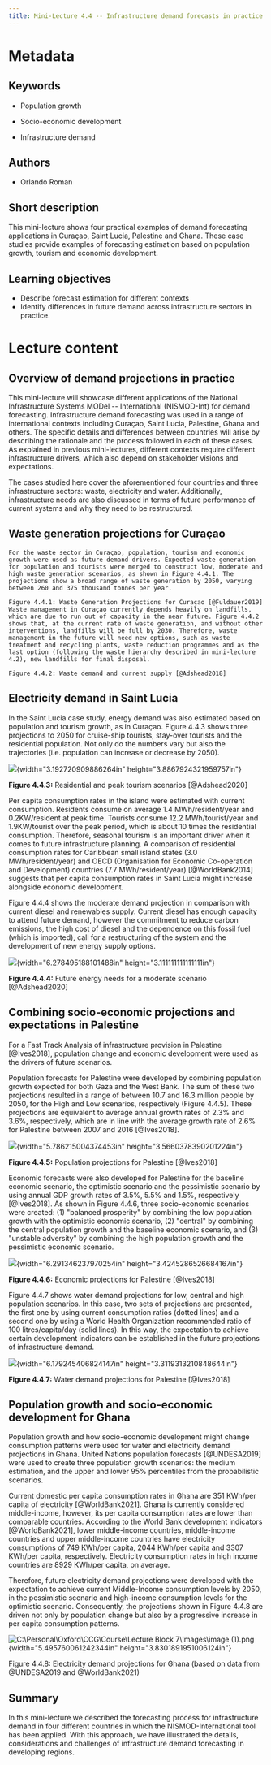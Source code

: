 ```yaml
---
title: Mini-Lecture 4.4 -- Infrastructure demand forecasts in practice
---
```


# Metadata

## Keywords

-   Population growth

-   Socio-economic development

-   Infrastructure demand

## Authors

-   Orlando Roman

## Short description

This mini-lecture shows four practical examples of demand forecasting
applications in Curaçao, Saint Lucia, Palestine and Ghana. These case
studies provide examples of forecasting estimation based on population
growth, tourism and economic development.

## Learning objectives

-   Describe forecast estimation for different contexts
-   Identify differences in future demand across infrastructure sectors
    in practice.

# Lecture content

## Overview of demand projections in practice

This mini-lecture will showcase different applications of the National
Infrastructure Systems MODel -- International (NISMOD-Int) for demand
forecasting. Infrastructure demand forecasting was used in a range of
international contexts including Curaçao, Saint Lucia, Palestine, Ghana
and others. The specific details and differences between countries will
arise by describing the rationale and the process followed in each of
these cases. As explained in previous mini-lectures, different contexts
require different infrastructure drivers, which also depend on
stakeholder visions and expectations.

The cases studied here cover the aforementioned four countries and three
infrastructure sectors: waste, electricity and water. Additionally,
infrastructure needs are also discussed in terms of future performance
of current systems and why they need to be restructured.

## Waste generation projections for Curaçao

    For the waste sector in Curaçao, population, tourism and economic growth were used as future demand drivers. Expected waste generation for population and tourists were merged to construct low, moderate and high waste generation scenarios, as shown in Figure 4.4.1. The projections show a broad range of waste generation by 2050, varying between 260 and 375 thousand tonnes per year.

    Figure 4.4.1: Waste Generation Projections for Curaçao [@Fuldauer2019]
    Waste management in Curaçao currently depends heavily on landfills, which are due to run out of capacity in the near future. Figure 4.4.2 shows that, at the current rate of waste generation, and without other interventions, landfills will be full by 2030. Therefore, waste management in the future will need new options, such as waste treatment and recycling plants, waste reduction programmes and as the last option (following the waste hierarchy described in mini-lecture 4.2), new landfills for final disposal.

    Figure 4.4.2: Waste demand and current supply [@Adshead2018]

## Electricity demand in Saint Lucia

In the Saint Lucia case study, energy demand was also estimated based on
population and tourism growth, as in Curaçao. Figure 4.4.3 shows three
projections to 2050 for cruise-ship tourists, stay-over tourists and the
residential population. Not only do the numbers vary but also the
trajectories (i.e. population can increase or decrease by 2050).

![](media/image3.png){width="3.192720909886264in"
height="3.8867924321959757in"}

**Figure 4.4.3:** Residential and peak tourism scenarios
[@Adshead2020]

Per capita consumption rates in the island were estimated with current
consumption. Residents consume on average 1.4 MWh/resident/year and
0.2KW/resident at peak time. Tourists consume 12.2 MWh/tourist/year and
1.9KW/tourist over the peak period, which is about 10 times the
residential consumption. Therefore, seasonal tourism is an important
driver when it comes to future infrastructure planning. A comparison of
residential consumption rates for Caribbean small island states (3.0
MWh/resident/year) and OECD (Organisation for Economic Co-operation and
Development) countries (7.7 MWh/resident/year) [@WorldBank2014]
suggests that per capita consumption rates in Saint Lucia might increase
alongside economic development.

Figure 4.4.4 shows the moderate demand projection in comparison with
current diesel and renewables supply. Current diesel has enough capacity
to attend future demand, however the commitment to reduce carbon
emissions, the high cost of diesel and the dependence on this fossil
fuel (which is imported), call for a restructuring of the system and the
development of new energy supply options.

![](media/image4.png){width="6.278495188101488in"
height="3.111111111111111in"}

**Figure 4.4.4:** Future energy needs for a moderate scenario
[@Adshead2020]

## Combining socio-economic projections and expectations in Palestine

For a Fast Track Analysis of infrastructure provision in Palestine
[@Ives2018], population change and economic development were used as
the drivers of future scenarios.

Population forecasts for Palestine were developed by combining
population growth expected for both Gaza and the West Bank. The sum of
these two projections resulted in a range of between 10.7 and 16.3
million people by 2050, for the High and Low scenarios, respectively
(Figure 4.4.5). These projections are equivalent to average annual
growth rates of 2.3% and 3.6%, respectively, which are in line with the
average growth rate of 2.6% for Palestine between 2007 and 2016
[@Ives2018].

![](media/image5.png){width="5.786215004374453in"
height="3.5660378390201224in"}

**Figure 4.4.5:** Population projections for Palestine [@Ives2018]

Economic forecasts were also developed for Palestine for the baseline
economic scenario, the optimistic scenario and the pessimistic scenario
by using annual GDP growth rates of 3.5%, 5.5% and 1.5%, respectively
[@Ives2018]. As shown in Figure 4.4.6, three socio-economic scenarios
were created: (1) "balanced prosperity" by combining the low population
growth with the optimistic economic scenario, (2) "central" by combining
the central population growth and the baseline economic scenario, and
(3) "unstable adversity" by combining the high population growth and the
pessimistic economic scenario.

![](media/image6.png){width="6.291346237970254in"
height="3.4245286526684167in"}

**Figure 4.4.6:** Economic projections for Palestine [@Ives2018]

Figure 4.4.7 shows water demand projections for low, central and high
population scenarios. In this case, two sets of projections are
presented, the first one by using current consumption ratios (dotted
lines) and a second one by using a World Health Organization recommended
ratio of 100 litres/capita/day (solid lines). In this way, the
expectation to achieve certain development indicators can be established
in the future projections of infrastructure demand.

![](media/image7.png){width="6.179245406824147in"
height="3.3119313210848644in"}

**Figure 4.4.7:** Water demand projections for Palestine [@Ives2018]

## Population growth and socio-economic development for Ghana

Population growth and how socio-economic development might change
consumption patterns were used for water and electricity demand
projections in Ghana. United Nations population forecasts
[@UNDESA2019] were used to create three population growth scenarios:
the medium estimation, and the upper and lower 95% percentiles from the
probabilistic scenarios.

Current domestic per capita consumption rates in Ghana are 351 KWh/per
capita of electricity [@WorldBank2021]. Ghana is currently considered
middle-income, however, its per capita consumption rates are lower than
comparable countries. According to the World Bank development indicators
[@WorldBank2021], lower middle-income countries, middle-income
countries and upper middle-income countries have electricity
consumptions of 749 KWh/per capita, 2044 KWh/per capita and 3307 KWh/per
capita, respectively. Electricity consumption rates in high income
countries are 8929 KWh/per capita, on average.

Therefore, future electricity demand projections were developed with the
expectation to achieve current Middle-Income consumption levels by 2050,
in the pessimistic scenario and high-income consumption levels for the
optimistic scenario. Consequently, the projections shown in Figure 4.4.8
are driven not only by population change but also by a progressive
increase in per capita consumption patterns.

![C:\\Personal\\Oxford\\CCG\\Course\\Lecture Block 7\\Images\\image
(1).png](media/image8.png){width="5.495760061242344in"
height="3.8301891951006124in"}

Figure 4.4.8: Electricity demand projections for Ghana (based on data
from @UNDESA2019 and @WorldBank2021)

## 

## Summary

In this mini-lecture we described the forecasting process for
infrastructure demand in four different countries in which the
NISMOD-International tool has been applied. With this approach, we have
illustrated the details, considerations and challenges of infrastructure
demand forecasting in developing regions.

